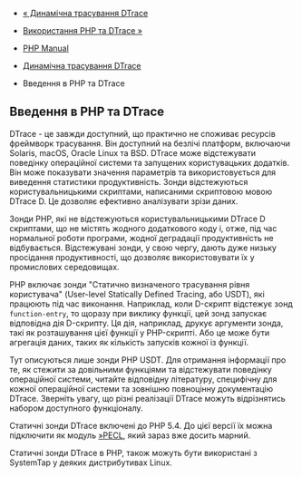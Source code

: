 - [« Динамічна трасування DTrace](features.dtrace.md)
- [Використання PHP та DTrace »](features.dtrace.dtrace.md)

- [PHP Manual](index.md)
- [Динамічна трасування DTrace](features.dtrace.md)
- Введення в PHP та DTrace

## Введення в PHP та DTrace

DTrace - це завжди доступний, що практично не споживає ресурсів
фреймворк трасування. Він доступний на безлічі платформ, включаючи
Solaris, macOS, Oracle Linux та BSD. DTrace може відстежувати поведінку
операційної системи та запущених користувацьких додатків. Він може
показувати значення параметрів та використовується для виведення статистики
продуктивність. Зонди відстежуються користувальницькими скриптами,
написаними скриптовою мовою DTrace D. Це дозволяє ефективно
аналізувати зрізи даних.

Зонди PHP, які не відстежуються користувальницькими DTrace D
скриптами, що не містять жодного додаткового коду і, отже,
під час нормальної роботи програми, жодної деградації
продуктивність не відбувається. Відстежувані зонди, у свою чергу,
дають дуже низьку просідання продуктивності, що дозволяє
використовувати їх у промислових середовищах.

PHP включає зонди "Статично визначеного трасування рівня
користувача" (User-level Statically Defined Tracing, або USDT), які
працюють під час виконання. Наприклад, коли D-скрипт відстежує зонд
`function-entry`, то щоразу при виклику функції, цей зонд запускає
відповідна дія D-скрипту. Ця дія, наприклад, друкує
аргументи зонда, такі як розташування цієї функції у PHP-скрипті. Або
це може бути агрегація даних, таких як кількість запусків кожної
із функції.

Тут описуються лише зонди PHP USDT. Для отримання інформації про те,
як стежити за довільними функціями та відстежувати поведінку
операційної системи, читайте відповідну літературу, специфічну
для кожної операційної системи та зовнішню повноцінну документацію
DTrace. Зверніть увагу, що різні реалізації DTrace можуть
відрізнятись набором доступного функціоналу.

Статичні зонди DTrace включені до PHP 5.4. До цієї версії їх можна
підключити як модуль [»PECL](https://pecl.php.net/), який зараз
вже досить марний.

Статичні зонди DTrace в PHP, також можуть бути використані з
SystemTap у деяких дистрибутивах Linux.
